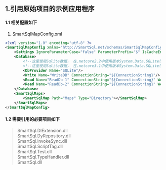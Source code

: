 ﻿## 1.引用原始项目的示例应用程序

#### 1.1 相关配置如下

1. SmartSqlMapConfig.xml
```xml
<?xml version="1.0" encoding="utf-8" ?>
<SmartSqlMapConfig xmlns="http://SmartSql.net/schemas/SmartSqlMapConfig.xsd">
	<Settings IgnoreParameterCase="false" ParameterPrefix="$" IsCacheEnabled="true" EnablePropertyChangedTrack="true"/>
	<Database>
		<!--这里使用Sqlite数据， 在.netcore2.2中使用版本System.Data.SQLite(1.0.111)-->
		<!--这里使用Sqlite数据， 在.netcore3.1中使用版本System.Data.SQLite(1.0.113.1)-->
		<DbProvider Name="SQLite"/>
		<Write Name="WriteDB" ConnectionString="${ConnectionString}"/>
		<Read Name="ReadDb-1" ConnectionString="${ConnectionString}" Weight="100"/>
		<Read Name="ReadDb-2" ConnectionString="${ConnectionString}" Weight="100"/>
	</Database>
	<SmartSqlMaps>
		<SmartSqlMap Path="Maps" Type="Directory"></SmartSqlMap>
	</SmartSqlMaps>
</SmartSqlMapConfig>

```

#### 1.2 需要引用的必要项目如下
> SmartSql.DIExtension.dll  
	SmartSql.DyRepository.dll  
	SmartSql.InvokeSync.dll  
	SmartSql.ScriptTag.dll  
	SmartSql.Test.dll  
	SmartSql.TypeHandler.dll  
	SmartSql.dll  
